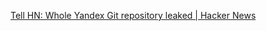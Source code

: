 
[Tell HN: Whole Yandex Git repository leaked | Hacker News](https://news.ycombinator.com/item?id=34525936)
